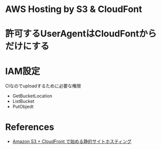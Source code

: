 AWS Hosting by S3 & CloudFont
============================


# 許可するUserAgentはCloudFontからだけにする

# IAM設定

CIなのでuploadするために必要な権限

+ GetBucketLocation
+ ListBucket
+ PutObjedt

# References

+ [Amazon S3 + CloudFront で始める静的サイトホスティング](https://kuune.org/text/2016/05/12/static-website-hosting-using-aws-s3-and-cloudfront/)
